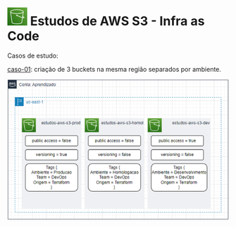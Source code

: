 # ![S3](../imagens/S3.png "Ícone do AWS S3") Estudos de AWS S3 - Infra as Code

Casos de estudo:

[caso-01](./caso-01/): criação de 3 buckets na mesma região separados por ambiente.

![caso 01](../imagens/iac-caso-01.png "arquitetura do caso-01")
